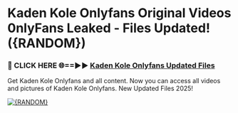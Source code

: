 # Kaden Kole Onlyfans Original Videos 0nlyFans Leaked - Files Updated! ({RANDOM})

<h3>🔴 CLICK HERE 🌐==►► <a href="https://betterlinks.top/A2PfLJ" rel="nofollow">Kaden Kole Onlyfans Updated Files</a></h3>

Get Kaden Kole Onlyfans and all content. Now you can access all videos and pictures of Kaden Kole Onlyfans. New Updated Files 2025!

[![{RANDOM}](https://i.imgur.com/ppqm5kG.gif)](https://betterlinks.top/A2PfLJ)